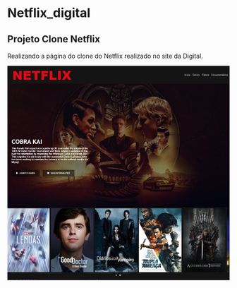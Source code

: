 # Netflix_digital
## Projeto Clone Netflix
Realizando a página do clone do Netflix realizado no site da Digital.

![Capa](https://github.com/edesiojnr/netflix_digital/blob/master/Netflix.jpg)
